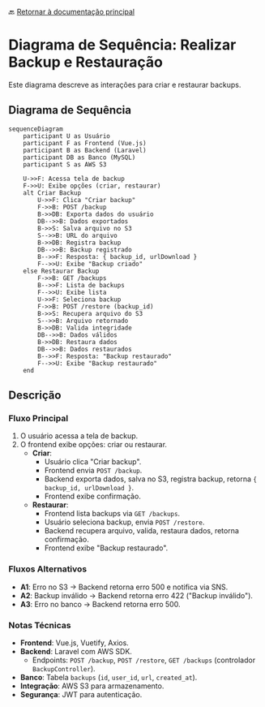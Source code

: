 🔙 [Retornar à documentação principal](../../README.md)

# Diagrama de Sequência: Realizar Backup e Restauração

Este diagrama descreve as interações para criar e restaurar backups.

## Diagrama de Sequência

```mermaid
sequenceDiagram
    participant U as Usuário
    participant F as Frontend (Vue.js)
    participant B as Backend (Laravel)
    participant DB as Banco (MySQL)
    participant S as AWS S3

    U->>F: Acessa tela de backup
    F->>U: Exibe opções (criar, restaurar)
    alt Criar Backup
        U->>F: Clica "Criar backup"
        F->>B: POST /backup
        B->>DB: Exporta dados do usuário
        DB-->>B: Dados exportados
        B->>S: Salva arquivo no S3
        S-->>B: URL do arquivo
        B->>DB: Registra backup
        DB-->>B: Backup registrado
        B-->>F: Resposta: { backup_id, urlDownload }
        F-->>U: Exibe "Backup criado"
    else Restaurar Backup
        F->>B: GET /backups
        B-->>F: Lista de backups
        F-->>U: Exibe lista
        U->>F: Seleciona backup
        F->>B: POST /restore (backup_id)
        B->>S: Recupera arquivo do S3
        S-->>B: Arquivo retornado
        B->>DB: Valida integridade
        DB-->>B: Dados válidos
        B->>DB: Restaura dados
        DB-->>B: Dados restaurados
        B-->>F: Resposta: "Backup restaurado"
        F-->>U: Exibe "Backup restaurado"
    end
```

## Descrição

### Fluxo Principal

1. O usuário acessa a tela de backup.
2. O frontend exibe opções: criar ou restaurar.
   - **Criar**:
     - Usuário clica "Criar backup".
     - Frontend envia `POST /backup`.
     - Backend exporta dados, salva no S3, registra backup, retorna `{ backup_id, urlDownload }`.
     - Frontend exibe confirmação.
   - **Restaurar**:
     - Frontend lista backups via `GET /backups`.
     - Usuário seleciona backup, envia `POST /restore`.
     - Backend recupera arquivo, valida, restaura dados, retorna confirmação.
     - Frontend exibe "Backup restaurado".

### Fluxos Alternativos

- **A1**: Erro no S3 → Backend retorna erro 500 e notifica via SNS.
- **A2**: Backup inválido → Backend retorna erro 422 ("Backup inválido").
- **A3**: Erro no banco → Backend retorna erro 500.

### Notas Técnicas

- **Frontend**: Vue.js, Vuetify, Axios.
- **Backend**: Laravel com AWS SDK.
  - Endpoints: `POST /backup`, `POST /restore`, `GET /backups` (controlador `BackupController`).
- **Banco**: Tabela `backups` (`id`, `user_id`, `url`, `created_at`).
- **Integração**: AWS S3 para armazenamento.
- **Segurança**: JWT para autenticação.